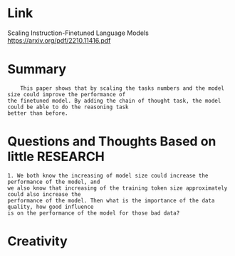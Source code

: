 Link
===============
<p>

Scaling Instruction-Finetuned Language Models
https://arxiv.org/pdf/2210.11416.pdf

</p>

Summary
===============
        This paper shows that by scaling the tasks numbers and the model size could improve the performance of 
    the finetuned model. By adding the chain of thought task, the model could be able to do the reasoning task
    better than before. 


Questions and Thoughts Based on little RESEARCH
===============
    1. We both know the increasing of model size could increase the performance of the model, and 
    we also know that increasing of the training token size approximately could also increase the
    performance of the model. Then what is the importance of the data quality, how good influence
    is on the performance of the model for those bad data?
        

Creativity
==============


